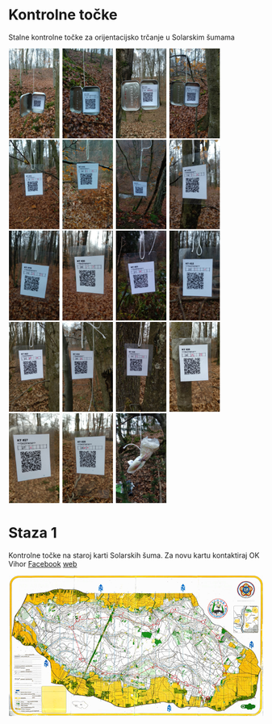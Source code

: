 # Kontrolne točke
Stalne kontrolne točke za orijentacijsko trčanje u Solarskim šumama

<img src="images/KT11.jpg" width="100px" hspace="1em" /> <img src="images/KT12.jpg" width="100px" hspace="1em" /> <img src="images/KT13.jpg" width="100px" hspace="1em" /> <img src="images/KT14.jpg" width="100px" hspace="1em" /> <img src="images/KT15.jpg" width="100px" hspace="1em" /> <img src="images/KT16.jpg" width="100px" hspace="1em" /> <img src="images/KT17.jpg" width="100px" hspace="1em" /> <img src="images/KT18.jpg" width="100px" hspace="1em" /> <img src="images/KT19.jpg" width="100px" hspace="1em" /> <img src="images/KT20.jpg" width="100px" hspace="1em" /> <img src="images/KT21.jpg" width="100px" hspace="1em" /> <img src="images/KT22.jpg" width="100px" hspace="1em" /> <img src="images/KT23.jpg" width="100px" hspace="1em" /> <img src="images/KT24.jpg" width="100px" hspace="1em" /> <img src="images/KT25.jpg" width="100px" hspace="1em" /> <img src="images/KT26.jpg" width="100px" hspace="1em" /> <img src="images/KT27.jpg" width="100px" hspace="1em" /> <img src="images/KT28.jpg" width="100px" hspace="1em" /> <img src="images/KT29.jpg" width="100px" hspace="1em" /> 

# Staza 1
Kontrolne točke na staroj karti Solarskih šuma. Za novu kartu kontaktiraj OK Vihor [Facebook](https://www.facebook.com/ok.vihor/) [web](http://www.vihor.hr/)

<img src="images/OK_Solarske_sume_Staza_1.png" hspace="1em" /> 

